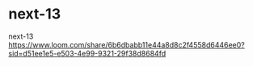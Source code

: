 # next-13
next-13
https://www.loom.com/share/6b6dbabb11e44a8d8c2f4558d6446ee0?sid=d51ee1e5-e503-4e99-9321-29f38d8684fd
